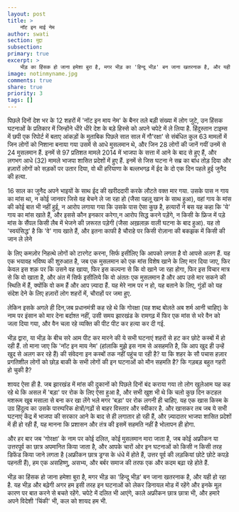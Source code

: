 ```yaml
---
layout: post
title: >
    नॉट इन माई नेम
author: swati
section: मुद्दा
subsection:
primary: true
excerpt: >
    भीड़ का हिंसक हो जाना हमेशा बुरा है, मगर भीड़ का 'हिन्दू भीड़' बन जाना खतरनाक है, और यही हो रहा है. यह भीड़ और बढ़ेगी अगर हम इसी तरह इन घटनाओं को लेकर डिनायल मोड में रहेंगे और इनके मूल कारण पर बात करने से बचते रहेंगे.
image: notinmyname.jpg
comments: true
share: true
priority: 3
tags: []
---
```


पिछले दिनों देश भर के 12 शहरों में 'नॉट इन माय नेम' के बैनर तले बड़ी संख्या में लोग जुटे, उन हिंसक घटनाओं के प्रतिकार में जिन्होंने धीरे धीरे देश के बड़े हिस्से को अपने चपेटे में ले लिया है. हिंदुस्तान टाइम्स में छपी एक रिपोर्ट में बताए आंकड़ों के मुताबिक पिछले सात साल में गौ'रक्षा' से संबंधित कुल 63 मामलों में जिन लोगों को निशाना बनाया गया उसमें से आधे मुसलमान थे, और जिन 28 लोगों की जानें गयीं उनमें से 24 मुसलमान हैं. इनमें से 97 प्रतिशत मामले 2014 में भाजपा के सत्ता में आने के बाद से हुए हैं, और लगभग आधे (32) मामले भाजपा शासित प्रदेशों में हुए हैं. इनमें से जिस घटना ने सब्र का बांध तोड़ दिया और हज़ारों लोगों को सड़कों पर उतार दिया, वो थी हरियाणा के बल्लभगढ़ में ईद के दो एक दिन पहले हुई जुनैद की हत्या.

16 साल का जुनैद अपने भाइयों के साथ ईद की खरीददारी करके लौटते वक्त मार गया. उसके पास न गाय का मांस था, न कोई जानवर जिसे वह बेचने ले जा रहा हो (जैसा पहलू खान के साथ हुआ), वहां गाय के मांस की कोई बात भी नहीं हुई, न आरोप लगाया गया कि उसके पास ऐसा कुछ है, हत्यारों ने बस यह कहा कि 'ये' गाय का मांस खाते हैं, और इससे कौन इनकार करेगा,न आरोप सिद्ध करने पड़ेंगे, न किसी के फ्रिज में पड़े मांस के सैंपल किसी लैब में भेजने की ज़रूरत पड़ेगी (जैसा अख़लाक़ वाली घटना के बाद हुआ). यह तो 'स्वयंसिद्ध' है कि 'वे' गाय खाते हैं, और इतना काफी है चौराहे पर किसी रोज़ाना की बकझक में किसी की जान ले लेने

के लिए कमज़ोर निहत्थे लोगों को टारगेट करना, सिर्फ इसीलिए कि आपको लगता है वो आपसे अलग हैं. यह एक भयावह भविष्य की शुरुआत है, जब एक मुसलमान को एक मांस विशेष खाने के लिए मार दिया जाए, फिर केवल इस शक़ पर कि उसने वह खाया, फिर इस कल्पना से कि वो खाने जा रहा होगा, फिर इस विचार मात्र से कि वो खाता है, और अंत में सिर्फ इसीलिये कि वो अंततः एक मुसलमान है और आप उसे मार सकने की स्थिति में हैं, क्योंकि वो कम हैं और आप ज़्यादा हैं. यह मेरे नाम पर न हो, यह बताने के लिए, गुंडों को यह संदेश देने के लिए हज़ारों लोग शहरों में, चौराहों पर जमा हुए.

लेकिन इसके अगले ही दिन,जब प्रधानमंत्री कह रहे थे कि गोरक्षा (यह शब्द बोलते अब शर्म आनी चाहिए) के नाम पर इंसान को मार देना बर्दाश्त नहीं, उसी समय झारखंड के रामगढ़ में फिर एक मांस से भरे वैन को जला दिया गया, और वैन चला रहे व्यक्ति की पीट पीट कर हत्या कर दी गई.

भीड़ द्वारा, या भीड़ के बीच सरे आम पीट कर मारने की ये सभी घटनाएं शहरों से हट कर छोटे कस्बों में हो रही हैं. तो माना जाए कि 'नॉट इन माय नेम' (हांलाकि मुझे इस नाम से असहमति है, कि आप खुद ही उन्हें खुद से अलग कर रहे हैं) की संवेदना इन कस्बों तक नहीं पहुंच पा रही है? या कि शहर के सौ पचास हज़ार प्रगतिशील लोगों को छोड़ बाकी के सभी लोगों की इन घटनाओं को मौन सहमति है? कि गड़बड़ बहुत गहरी हो चुकी है?

शायद ऐसा ही है. जब झारखंड में मांस की दुकानों को पिछले दिनों बंद कराया गया तो लोग खुलेआम यह कह रहे थे कि असल में 'बड़ा' पर रोक के लिए ऐसा हुआ है, और सभी खुश भी थे कि चलो कुछ दिन कटहल मशरूम खूब मसाला से बना कर खा लेंगे भले मगर 'बड़ा' पर रोक लगनी ही चाहिए. यह एक खास किस्म के उग्र हिंदुत्व का उसके पारम्परिक क्षेत्रों/गढ़ों से बाहर विस्तार और स्वीकार है. और खासकर तब जब ये सभी घटनाएं केंद्र में भाजपा की सरकार आने के बाद से ही लगातार हो रही हैं, और ज़्यादातर भाजपा शासित प्रदेशों में ही हो रही हैं, यह मानना कि प्रशासन और तंत्र की इसमें सहमति नहीं है भोलापन ही होगा.

और हर बार जब 'गोरक्षा' के नाम पर कोई दलित, कोई मुसलमान मारा जाता है, जब कोई अफ्रीकन या उत्तरपूर्व का छात्र अपमानित किया जाता है, और आपके चारों ओर इन घटनाओं को किसी न किसी तरह डिफेंड किया जाने लगता है (अफ्रीकन छात्र ड्रग्स के धंधे में होते हैं, उत्तर पूर्व की लड़कियां छोटे छोटे कपड़े पहनती हैं), हम एक असहिष्णु, असभ्य, और बर्बर समाज की तरफ एक और कदम बढ़ा रहे होते हैं.

भीड़ का हिंसक हो जाना हमेशा बुरा है, मगर भीड़ का 'हिन्दू भीड़' बन जाना खतरनाक है, और यही हो रहा है. यह भीड़ और बढ़ेगी अगर हम इसी तरह इन घटनाओं को लेकर डिनायल मोड में रहेंगे और इनके मूल कारण पर बात करने से बचते रहेंगे. चपेटे में दलित भी आएंगे, काले अफ्रीकन छात्र छात्रा भी, और हमारे अपने विदेशी 'चिंकी' भी, कल को शायद हम भी.